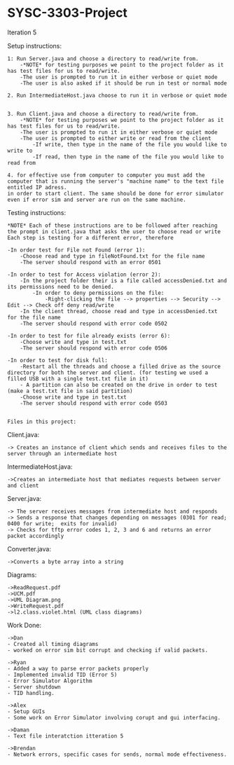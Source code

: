 # SYSC-3303-Project

Iteration 5

Setup instructions: 
	
	
	1: Run Server.java and choose a directory to read/write from.
		-*NOTE* for testing purposes we point to the project folder as it has test files for us to read/write.
		-The user is prompted to run it in either verbose or quiet mode
		-The user is also asked if it should be run in test or normal mode
		
	2. Run IntermediateHost.java choose to run it in verbose or quiet mode
		
		
	3. Run Client.java and choose a directory to read/write from.
		-*NOTE* for testing purposes we point to the project folder as it has test files for us to read/write.
		-The user is prompted to run it in either verbose or quiet mode
		-The user is prompted to either write or read from the client
			-If write, then type in the name of the file you would like to write to 
			-If read, then type in the name of the file you would like to read from 
	
	4. for effective use from computer to computer you must add the computer that is running the server's "machine name" to the text file entitled IP adress. 
	in order to start client. The same should be done for error simulator even if error sim and server are run on the same machine. 

Testing instructions: 
	
	*NOTE* Each of these instructions are to be followed after reaching the prompt in client.java that asks the user to choose read or write
	Each step is testing for a different error, therefore
	
	-In order test for File not Found (error 1):
		-Choose read and type in fileNotFound.txt for the file name
		-The server should respond with an error 0501
		
	-In order to test for Access violation (error 2):
		-In the project folder their is a file called accessDenied.txt and its permissions need to be denied. 
			-In order to deny permissions on the file:
				-Right-clicking the file --> properties --> Security --> Edit --> Check off deny read/write
		-In the client thread, choose read and type in accessDenied.txt for the file name
		-The server should respond with error code 0502
	
	-In order to test for file already exists (error 6):
		-Choose write and type in test.txt
		-The server should respond with error code 0506
	
	-In order to test for disk full:
		-Restart all the threads and choose a filled drive as the source directory for both the server and client. (for testing we used a filled USB with a single test.txt file in it)
		- A partition can also be created on the drive in order to test (make a test.txt file in said partition)
		-Choose write and type in test.txt
		-The server should respond with error code 0503
	
	
	Files in this project: 
	
Client.java: 

	-> Creates an instance of client which sends and receives files to the server through an intermediate host

IntermediateHost.java:
	
	->Creates an intermediate host that mediates requests between server and client
	
Server.java: 

	-> The server receives messages from intermediate host and responds
	-> Sends a response that changes depending on messages (0301 for read; 0400 for write; 	exits for invalid)
	-> Checks for tftp error codes 1, 2, 3 and 6 and returns an error packet accordingly
	
Converter.java:

	->Converts a byte array into a string

Diagrams:

	->ReadRequest.pdf
	->UCM.pdf
	->UML Diagram.png
	->WriteRequest.pdf
	->l2.class.violet.html (UML class diagrams)
	
	
	

Work Done:

	->Dan
	- Created all timing diagrams 
	- worked on error sim bit corrupt and checking if valid packets. 
	
	->Ryan 	
	- Added a way to parse error packets properly
	- Implemented invalid TID (Error 5)
	- Error Simulator Algorithm
	- Server shutdown
	- TID handling. 
	
	->Alex
	- Setup GUIs
	- Some work on Error Simulator involving corupt and gui interfacing.
	
	->Daman
	- Text file interatction itteration 5 
	
	->Brendan
	- Network errors, specific cases for sends, normal mode effectiveness.  
